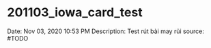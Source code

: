 # 201103_iowa_card_test

Date: Nov 03, 2020 10:53 PM
Description: Test rút bài may rủi
source: #TODO